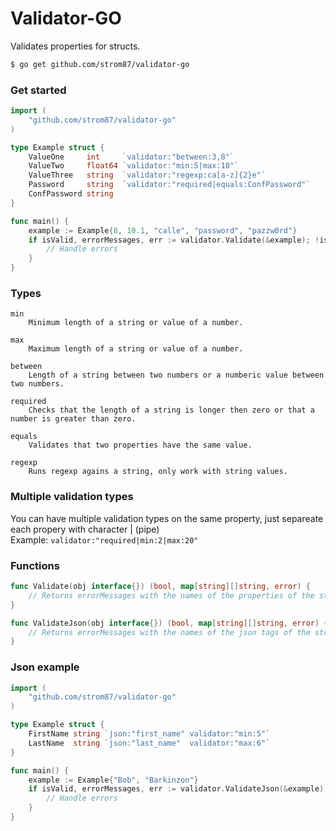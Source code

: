 # Validator-GO
Validates properties for structs.

```sh
$ go get github.com/strom87/validator-go
```

### Get started
~~~ go
import (
    "github.com/strom87/validator-go"
)

type Example struct {
    ValueOne     int     `validator:"between:3,8"`
    ValueTwo     float64 `validator:"min:5|max:10"`
    ValueThree   string  `validator:"regexp:ca[a-z]{2}e"`
    Password     string  `validator:"required|equals:ConfPassword"`
    ConfPassword string  
}

func main() {
    example := Example{8, 10.1, "calle", "password", "pazzw0rd"}
    if isValid, errorMessages, err := validator.Validate(&example); !isValid {
        // Handle errors
    }
}
~~~

### Types
    min
        Minimum length of a string or value of a number.
        
    max
        Maximum length of a string or value of a number.
        
    between
        Length of a string between two numbers or a numberic value between two numbers.
        
    required
        Checks that the length of a string is longer then zero or that a number is greater than zero.
        
    equals
        Validates that two properties have the same value.
        
    regexp
        Runs regexp agains a string, only work with string values.
    
### Multiple validation types
You can have multiple validation types on the same property, just separeate each propery with character | (pipe)   
    Example: `validator:"required|min:2|max:20"`
    
### Functions
~~~ go
func Validate(obj interface{}) (bool, map[string][]string, error) {
    // Returns errorMessages with the names of the properties of the struct
}

func ValidateJson(obj interface{}) (bool, map[string][]string, error) {
    // Returns errorMessages with the names of the json tags of the struct
}
~~~

### Json example
~~~go
import (
    "github.com/strom87/validator-go"
)

type Example struct {
    FirstName string `json:"first_name" validator:"min:5"`
    LastName  string `json:"last_name"  validator:"max:6"`
}

func main() {
    example := Example{"Bob", "Barkinzon"}
    if isValid, errorMessages, err := validator.ValidateJson(&example); !isValid {
        // Handle errors
    }
}
~~~
